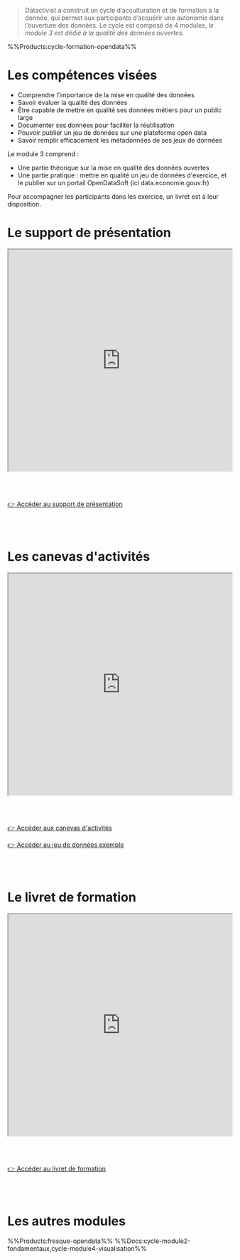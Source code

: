 > Datactivist a construit un cycle d’acculturation et de formation à la donnée, qui permet aux participants d’acquérir une autonomie dans l’ouverture des données.
> Le cycle est composé de 4 modules, *le module 3 est dédié à la qualité des données ouvertes.*

%%Products:cycle-formation-opendata%%
</br>

# Les compétences visées 
-  Comprendre l’importance de la mise en qualité des données
-  Savoir évaluer la qualité des données
-  Être capable de mettre en qualité ses données métiers pour un public large
-  Documenter ses données pour faciliter la réutilisation
-  Pouvoir publier un jeu de données sur une plateforme open data
-  Savoir remplir efficacement les métadonnées de ses jeux de données

Le module 3 comprend : 
- Une partie théorique sur la mise en qualité des données ouvertes
- Une partie pratique : mettre en qualité un jeu de données d'exercice, et le publier sur un portail OpenDataSoft (ici data.economie.gouv.fr)

Pour accompagner les participants dans les exercice, un livret est à leur disposition.


# Le support de présentation

<div class="responsiveIframe">
  <iframe
    width="100%"
    height="500"
    src="https://docs.google.com/presentation/d/1qcv6lN4z4Xwcnux9lgGAdECwwXWlk_5VPEpIA6r06o0/preview#id.g50a179ce52_0_0">
  </iframe>
</div>

<br></br>

<a href="https://docs.google.com/presentation/d/1qcv6lN4z4Xwcnux9lgGAdECwwXWlk_5VPEpIA6r06o0/preview#id.g50a179ce52_0_0" class="customButton">👉 Accéder au support de présentation</a>

<br></br>

# Les canevas d'activités

<div class="responsiveIframe">
  <iframe
    width="100%"
    height="500"
    src="https://docs.google.com/presentation/d/12cU-dEDkEHeZuhGZIl5AypMP-hv4uGmsaAYzkOlJS7I/preview#slide=id.g288e24d73b9_0_186">
  </iframe>
</div>

<br></br>

<a href="https://docs.google.com/presentation/d/12cU-dEDkEHeZuhGZIl5AypMP-hv4uGmsaAYzkOlJS7I/preview#slide=id.g288e24d73b9_0_186" class="customButton">👉 Accéder aux canevas d'activités</a>

<a href="https://nx12829.your-storageshare.de/f/1578827" class="customButton">👉 Accéder au jeu de données exemple</a>

<br></br>



# Le livret de formation

<div class="responsiveIframe">
  <iframe
    width="100%"
    height="500"
    src="https://docs.google.com/presentation/d/1PcKtqq1RRcHe2B4ocudLj_Pm3SuuFK8RgHEXKER5E1o/preview#slide=id.g28b6ff11716_0_72">
  </iframe>
</div>

<br></br>

<a href="https://docs.google.com/presentation/d/1PcKtqq1RRcHe2B4ocudLj_Pm3SuuFK8RgHEXKER5E1o/preview#slide=id.g28b6ff11716_0_72" class="customButton">👉 Accéder au livret de formation</a>


<br></br>

# Les autres modules

%%Products:fresque-opendata%%
%%Docs:cycle-module2-fondamentaux,cycle-module4-visualisation%%

